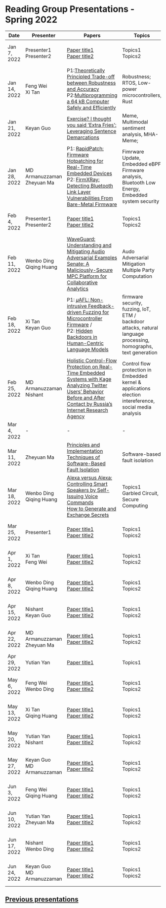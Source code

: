 # Reading Group Presentations - Spring 2022
| Date         | Presenter | Papers                                                                                                                       | Topics                          | Venue              | Year            | Recording     | Slides     |
|--------------|-----------|------------------------------------------------------------------------------------------------------------------------------|---------------------------------|--------------------|-----------------|-----------|--------|
|Jan 7, 2022| Presenter1 <br> Presenter2 | [Paper title1](link) <br> [Paper title2](Link) | Topics1 <br> Topics2 | Conferences1 <br> Conference2 | Year published1 <br> Year published2 | [Recording1](Link) <br> [Recording2](Link) |[Slides1](Link) <br> [Slides2](Link)|
|Jan 14, 2022| Feng Wei <br> Xi Tan | P1:[Theoretically Principled Trade-off between Robustness and Accuracy](http://proceedings.mlr.press/v97/zhang19p/zhang19p.pdf)<br> P2:[Multiprogramming a 64 kB Computer Safely and Efficiently](https://dl.acm.org/doi/pdf/10.1145/3132747.3132786)| Robustness; <br> RTOS, Low-power microcontrollers, Rust | ICML <br> SOSP | 2019 <br> 2017 | [Recording1](Link) <br> [Recording2](Link) |[Slides1](Link) <br> [Slides2](Link)|
|Jan 21, 2022| Keyan Guo  | [Exercise? I thought you said ‘Extra Fries’: Leveraging Sentence Demarcations](https://arxiv.org/pdf/2103.12377.pdf)  | Meme, Multimodal sentiment analysis, MHA-Meme; | ICWSM | 2021| [Recording1](Link)  |[Slides](https://docs.google.com/presentation/d/1JUJnXi15Jek3gFRXLGC-3cat41Ya7mtz6c-xO8ZlWTg/edit?usp=sharing) |
|Jan 28, 2022| MD Armanuzzaman <br> Zheyuan Ma | P1: [RapidPatch: Firmware Hotpatching for Real-Time Embedded Devices](https://www.usenix.org/system/files/sec22summer_he-yi.pdf) <br> P2: [FirmXRay: Detecting Bluetooth Link Layer Vulnerabilities From Bare-Metal Firmware](https://dl.acm.org/doi/pdf/10.1145/3372297.3423344) | Fimrware Update, Embedded eBPF <br> Firmware analysis, Bluetooth Low Energy, Embedded system security | USENIX <br> CCS | 2022 <br> 2020 | [Recording](https://buffalo.zoom.us/rec/share/JdPu1GBQLFfmcXaJmpy79GUdvsjC3QCCeyjVW3AZlpqohPNqrBYpqhkgaJ_mOqLj.YFKb-ScDodsZmn9O?startTime=1643396411000) |[Slides1](https://docs.google.com/presentation/d/1QrvaUBeWsG_pekjoWfwTxbr442uM5A5N-d9NBR3RO2U/edit#slide=id.p) <br> [Slides2](https://docs.google.com/presentation/d/1oHEtntc2PKc7hGeirC2ebJsBs7DufG0PaTcyV_SbZeA/edit?usp=sharing)|
|Feb 4, 2022| Presenter1 <br> Presenter2 | [Paper title1](Link) <br> [Paper title2](Link) | Topics1 <br> Topics2 | Conference1 <br> Conference2 | Year published1 <br> Year published2 | [Recording1](Link) <br> [Recording2](Link) |[Slides1](Link) <br> [Slides2](Link)|
|Feb 11, 2022| Wenbo Ding <br> Qiqing Huang | [WaveGuard: Understanding and Mitigating Audio Adversarial Examples](https://arxiv.org/abs/2103.03344) <br> [Senate: A Maliciously-Secure MPC Platform for Collaborative Analytics](https://www.usenix.org/system/files/sec21summer_poddar.pdf) | Audo Adversarial Mitigation <br> Multiple Party Computation | Usenix <br> Usenix Security | 2021 <br> 2021 | [Recording1](Link) <br> [Recording2](https://buffalo.zoom.us/rec/share/MnkHNej2MKyXYw-x2SV3SlOjpCfVOv8E2o1zSC7RvXWraFoG-vXfRtSJvLw1FjBF.3o7OiIQJ2X3g2o53) |[Slides1](https://docs.google.com/presentation/d/1_sOqBdx7rii4iIttCDuc4b0dhpkKPSpb/edit?usp=sharing&ouid=101544149431181427338&rtpof=true&sd=true) <br> [Slides2](https://docs.google.com/presentation/d/169e8IA6uhWG77FqfsjLmqttskGOSPRjm/edit?usp=sharing&ouid=116614929819631202911&rtpof=true&sd=true)|
|Feb 18, 2022| Xi Tan <br> Keyan Guo | P1: [𝜇AFL: Non-intrusive Feedback-driven Fuzzing for Microcontroller Firmware](https://arxiv.org/pdf/2202.03013) /<br> P2: [Hidden Backdoors in Human-Centric Language Models](https://dl.acm.org/doi/pdf/10.1145/3460120.3484576) | firmware security, fuzzing, IoT, ETM /<br> backdoor attacks, natural language processing, homographs, text generation | ICSE <br> CCS | 2022 <br> 2021 | [Recording1](Link) <br> [Recording2](Link) |[Slides1](Link) <br> [Slides2](https://docs.google.com/presentation/d/1gPpHnkraTchgRtK3zFlCgMjyban-1PFaMWcKn1sDHe0/edit?usp=sharing)|
|Feb 25, 2022| MD Armanuzzaman <br> Nishant | [Holistic Control-Flow Protection on Real-Time Embedded Systems with Kage](https://www.usenix.org/system/files/sec22summer_du.pdf) <br> [Analyzing Twitter Users’ Behavior Before and After Contact by Russia’s Internet Research Agency](https://dl.acm.org/doi/pdf/10.1145/3449164) | Control flow protection in Embedded kernel & applications <br> election intereference, social media analysis | USENIX <br> CSCW |  2022 <br> 2021 | [Recording1](https://buffalo.zoom.us/rec/share/REaL7ZKTrnsa8iWbluc6sr10LeZloWf-McEHGVhxlh9VXiSYIV1bY6cMzjrH-3HX.M7znfnF0jZaFOecv) <br> [Recording2](https://buffalo.zoom.us/rec/share/REaL7ZKTrnsa8iWbluc6sr10LeZloWf-McEHGVhxlh9VXiSYIV1bY6cMzjrH-3HX.M7znfnF0jZaFOecv) |[Slides1](Link) <br> [Slides2](Link)|
|Mar 4, 2022| - <br> | - | - | - | - | - | - |
|Mar 11, 2022| Zheyuan Ma | [Principles and Implementation Techniques of Software-Based Fault Isolation](https://cseweb.ucsd.edu/~dstefan/cse227-spring21/papers/tan:sfi.pdf) | Software-based fault isolation |  Foundations and Trends in Privacy and Secruity (Book) | 2017 | [Recording](https://buffalo.zoom.us/rec/share/hrDSBVT4u53NuFPj_Km0PI06H3UunQwnVVTxHrafu67rpKRoWnFzbRUCoUFW_5PB.RE1FqEmoDG14rz-F) |[Slides](https://docs.google.com/presentation/d/1-YYrM_QXYOMTxnCoWqCL_Y7gHrFrL0Ea0pcYnc12Emw/edit?usp=sharing)|
|Mar 18, 2022| Wenbo Ding <br> Qiqing Huang| [Alexa versus Alexa: Controlling Smart Speakers by Self-Issuing Voice Commands](https://arxiv.org/pdf/2202.08619.pdf) <br> [How to Generate and Exchange Secrets](https://ieeexplore.ieee.org/stamp/stamp.jsp?arnumber=4568207)| Topics1 <br> Garbled Circuit, Secure Computing | Conference1 <br>  SFCS | Year published1 <br> 1986 | [Recording1](Link) <br> [Recording2](https://buffalo.zoom.us/j/6683324851?pwd=TU9Pc0kwNGhsWWZGSlp2elF1UnY4UT09) |[Slides1](Link) <br> [Slides2](https://docs.google.com/presentation/d/1u0_q5iDiKjrqKHztTBZBVITy4EjeoFx2S5X-XJdC4SE/edit?usp=sharing) |
|Mar 25, 2022| Presenter1 | [Paper title1](Link) <br> [Paper title2](Link) | Topics1 <br> Topics2 | Conference1 <br> Conference2 | Year published1 <br> Year published2 | [Recording1](Link) <br> [Recording2](Link) |[Slides1](Link) <br> [Slides2](Link)|
|Apr 1, 2022| Xi Tan <br> Feng Wei | [Paper title1](Link) <br> [Paper title2](Link) | Topics1 <br> Topics2 | Conference1 <br> Conference2 | Year published1 <br> Year published2 | [Recording1](Link) <br> [Recording2](Link) |[Slides1](Link) <br> [Slides2](Link)|
|Apr 8, 2022| Wenbo Ding <br> Qiqing Huang | [Paper title1](Link) <br> [Paper title2](Link) | Topics1 <br> Topics2 | Conference1 <br> Conference2 | Year published1 <br> Year published2 | [Recording1](Link) <br> [Recording2](Link) |[Slides1](Link) <br> [Slides2](Link)|
|Apr 15, 2022| Nishant <br> Keyan Guo  | [Paper title1](Link) <br> [Paper title2](Link) | Topics1 <br> Topics2 | Conference1 <br> Conference2 | Year published1 <br> Year published2 | [Recording1](Link) <br> [Recording2](Link) |[Slides1](Link) <br> [Slides2](Link)|
|Apr 22, 2022| MD Armanuzzaman <br> Zheyuan Ma | [Paper title1](Link) <br> [Paper title2](Link) | Topics1 <br> Topics2 | Conference1 <br> Conference2 | Year published1 <br> Year published2 | [Recording1](Link) <br> [Recording2](Link) |[Slides1](Link) <br> [Slides2](Link)|
|Apr 29, 2022| Yutian Yan | [Paper title1](Link) <br>  | Topics1 <br> | Conference1 <br> | Year published1 <br> | [Recording1](Link) <br> |[Slides1](Link) <br> |
|May 6, 2022| Feng Wei <br> Wenbo Ding | [Paper title1](Link) <br> [Paper title2](Link) | Topics1 <br> Topics2 | Conference1 <br> Conference2 | Year published1 <br> Year published2 | [Recording1](Link) <br> [Recording2](Link) |[Slides1](Link) <br> [Slides2](Link)|
|May 13, 2022| Xi Tan <br> Qiqing Huang | [Paper title1](Link) <br> [Paper title2](Link) | Topics1 <br> Topics2 | Conference1 <br> Conference2 | Year published1 <br> Year published2 | [Recording1](Link) <br> [Recording2](Link) |[Slides1](Link) <br> [Slides2](Link)|
|May 20, 2022| Yutian Yan <br> Nishant | [Paper title1](Link) <br> [Paper title2](Link) | Topics1 <br> Topics2 | Conference1 <br> Conference2 | Year published1 <br> Year published2 | [Recording1](Link) <br> [Recording2](Link) |[Slides1](Link) <br> [Slides2](Link)|
|May 27, 2022| Keyan Guo <br> MD Armanuzzaman | [Paper title1](Link) <br> [Paper title2](Link) | Topics1 <br> Topics2 | Conference1 <br> Conference2 | Year published1 <br> Year published2 | [Recording1](Link) <br> [Recording2](Link) |[Slides1](Link) <br> [Slides2](Link)|
|Jun 3, 2022| Feng Wei <br> Qiqing Huang | [Paper title1](Link) <br> [Paper title2](Link) | Topics1 <br> Topics2 | Conference1 <br> Conference2 | Year published1 <br> Year published2 | [Recording1](Link) <br> [Recording2](Link) |[Slides1](Link) <br> [Slides2](Link)|
|Jun 10, 2022| Yutian Yan <br> Zheyuan Ma | [Paper title1](Link) <br> [Paper title2](Link) | Topics1 <br> Topics2 | Conference1 <br> Conference2 | Year published1 <br> Year published2 | [Recording1](Link) <br> [Recording2](Link) |[Slides1](Link) <br> [Slides2](Link)|
|Jun 17, 2022| Nishant <br> Wenbo Ding | [Paper title1](Link) <br> [Paper title2](Link) | Topics1 <br> Topics2 | Conference1 <br> Conference2 | Year published1 <br> Year published2 | [Recording1](Link) <br> [Recording2](Link) |[Slides1](Link) <br> [Slides2](Link)|
|Jun 24, 2022| Keyan Guo <br> MD Armanuzzaman | [Paper title1](Link) <br> [Paper title2](Link) | Topics1 <br> Topics2 | Conference1 <br> Conference2 | Year published1 <br> Year published2 | [Recording1](Link) <br> [Recording2](Link) |[Slides1](Link) <br> [Slides2](Link)|



## **[Previous presentations](History.md)**

